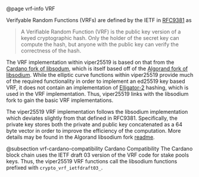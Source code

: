 @page vrf-info VRF

Verifyable Random Functions (VRFs) are defined by the IETF in [RFC9381](https://datatracker.ietf.org/doc/rfc9381/) as
> A Verifiable Random Function (VRF) is the public key version of a
> keyed cryptographic hash.  Only the holder of the secret key can
> compute the hash, but anyone with the public key can verify the
> correctness of the hash.

The VRF implementation within viper25519 is based on that from the [Cardano fork of libsodum](https://github.com/IntersectMBO/libsodium/tree/iquerejeta/vrf_batchverify), which is itself based off of the [Algorand fork of libsodium](https://github.com/algorand/libsodium/tree/draft-irtf-cfrg-vrf-03).
While the elliptic curve functions within viper25519 provide much of the required functionality in order to implement an ed25519 key based VRF, it does not contain an implementation of [Elligator-2](https://elligator.cr.yp.to/elligator-20130828.pdf) hashing, which is used in the VRF implementation.
Thus, viper25519 links with the libsodium fork to gain the basic VRF implementations.

The viper25519 VRF implementation follows the libsodium implementation which deviates slightly from that defined in RFC9381. Specifically, the private key stores both the private and public key concatenated as a 64 byte vector in order to improve the efficiency of the computation.
More details may be found in the Algorand libsodium fork [readme](https://github.com/algorand/libsodium/blob/draft-irtf-cfrg-vrf-03/src/libsodium/crypto_vrf/ietfdraft03/README).  

@subsection vrf-cardano-compatibility Cardano Compatibility
The Cardano block chain uses the IETF draft 03 version of the VRF code for stake pools keys.
Thus, the viper25519 VRF functions call the libsodium functions prefixed with `crypto_vrf_ietfdraft03_`.